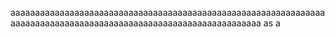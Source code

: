 aaaaaaaaaaaaaaaaaaaaaaaaaaaaaaaaaaaaaaaaaaaaaaaaaaaaaaaaaaaaaaaaaaaaaaaaaaaaaaaaaaaaaaaaaaaaaaaaaaaaaaaaaaaaaaaaaaa
as
a
